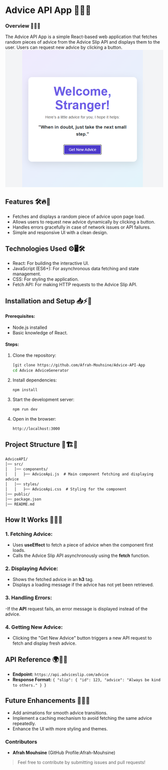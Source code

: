 # Advice API App 🌟🚀💡

### **Overview 🎯📢✨**
The Advice API App is a simple React-based web application that fetches random pieces of advice from the Advice Slip API and displays them to the user. Users can request new advice by clicking a button.
![Example](https://github.com/Afrah-Mouhsine/Advice-API-App/blob/main/AdviceGenerator/public/example.png)

## **Features 🛠️🔥📌**
- Fetches and displays a random piece of advice upon page load.
- Allows users to request new advice dynamically by clicking a button.
- Handles errors gracefully in case of network issues or API failures.
- Simple and responsive UI with a clean design.

## **Technologies Used ⚙️🖥️🛠**
- React: For building the interactive UI.
- JavaScript (ES6+): For asynchronous data fetching and state management.
- CSS: For styling the application.
- Fetch API: For making HTTP requests to the Advice Slip API.

## **Installation and Setup 📥⚡📂**

#### Prerequisites:
- Node.js installed
- Basic knowledge of React.

#### Steps:
1. Clone the repository:
   ```sh
   [git clone https://github.com/Afrah-Mouhsine/Advice-API-App
   cd Advice AdviceGenerator
   ```
2. Install dependencies:
   ```sh
   npm install
   ```
3. Start the development server:
   ```sh
   npm run dev
   ```
4. Open in the browser:
   ```
   http://localhost:3000
   ```
## **Project Structure 📂🏗️📌**
    AdviceAPI/
    │── src/
    │   │── components/
    │   │   ├── AdviceApi.js  # Main component fetching and displaying advice
    │   │── styles/
    │   │   ├── AdviceApi.css  # Styling for the component
    │── public/
    │── package.json
    │── README.md

## **How It Works 🤖📡🔄**

### 1.  **Fetching Advice:**
   - Uses **useEffect** to fetch a piece of advice when the component first loads.
   - Calls the Advice Slip API asynchronously using the **fetch** function.
     
### 2. **Displaying Advice:**
  - Shows the fetched advice in an **h3** tag.
  - Displays a loading message if the advice has not yet been retrieved.

### 3. **Handling Errors:**
  -If the **API** request fails, an error message is displayed instead of the advice.

### 4. **Getting New Advice:**
  - Clicking the "Get New Advice" button triggers a new API request to fetch and display fresh advice.

## **API Reference 🌍🔗📜**
- **Endpoint:**  ``` https://api.adviceslip.com/advice ```
- **Response Format:** ```
      {
      "slip": {
        "id": 123,
        "advice": "Always be kind to others."
      }
      } ```

## **Future Enhancements 🚀✨🔮**
- Add animations for smooth advice transitions.
- Implement a caching mechanism to avoid fetching the same advice repeatedly.
- Enhance the UI with more styling and themes.

### Contributors
- **Afrah Mouhsine** (GitHub Profile:Afrah-Mouhsine)

> Feel free to contribute by submitting issues and pull requests!
